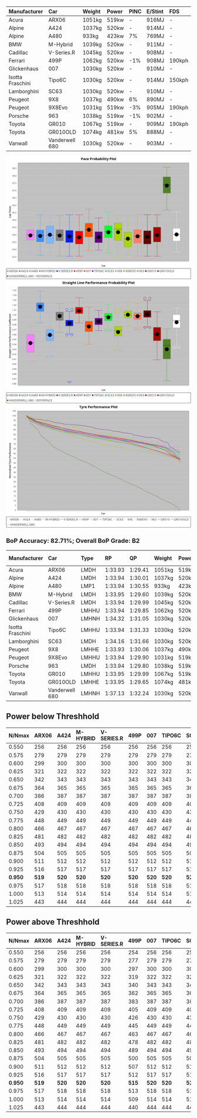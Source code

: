 | Manufacturer     | Car            | Weight | Power | PINC    | E/Stint | FDS     |
|:-|:-|:-|:-|:-|:-|:-|
| Acura            | ARX06          | 1051kg | 519kw |    -    | 916MJ   |    -    |
| Alpine           | A424           | 1037kg | 520kw |    -    | 914MJ   |    -    |
| Alpine           | A480           | 933kg  | 423kw | 7%      | 769MJ   |    -    |
| BMW              | M-Hybrid       | 1039kg | 520kw |    -    | 911MJ   |    -    |
| Cadillac         | V-Series.R     | 1045kg | 520kw |    -    | 908MJ   |    -    |
| Ferrari          | 499P           | 1062kg | 520kw | -1%     | 908MJ   | 190kph  |
| Glickenhaus      | 007            | 1030kg | 520kw |    -    | 910MJ   |    -    |
| Isotta Fraschini | Tipo6C         | 1030kg | 520kw |    -    | 914MJ   | 150kph  |
| Lamborghini      | SC63           | 1030kg | 520kw |    -    | 910MJ   |    -    |
| Peugeot          | 9X8            | 1037kg | 490kw | 6%      | 890MJ   |    -    |
| Peugeot          | 9X8Evo         | 1031kg | 519kw | -3%     | 905MJ   | 190kph  |
| Porsche          | 963            | 1038kg | 519kw | -1%     | 902MJ   |    -    |
| Toyota           | GR010          | 1067kg | 519kw |    -    | 909MJ   | 190kph  |
| Toyota           | GR010OLD       | 1074kg | 481kw | 5%      | 888MJ   |    -    |
| Vanwall          | Vanderwell 680 | 1030kg | 520kw |    -    | 903MJ   |    -    |

![PACECHART](./IMG/AUTO.png)
![STRAIGHTLINEPERFORMANCECHART](./IMG/AUTO_sp.png)
![TYREPERFORMANCECHART](./IMG/AUTO_tw.png)

### BoP Accuracy: 82.71%; Overall BoP Grade: B2
| Manufacturer     | Car            | Type  | RP      | QP      | Weight | Power¹ | Threshhold | PINC    | Power² | E/Stint | AVG Vmax  | FDS     | RDLC | L/Stint | BOP-Grade | Model Accuracy | Model Points | Match%  | SimDiff |
|:-|:-|:-|:-|:-|:-|:-|:-|:-|:-|:-|:-|:-|:-|:-|:-|:-|:-|:-|:-|
| Acura            | ARX06          | LMDH  | 1:33.93 | 1:29.41 | 1051kg | 519kw  | 210.0kph   |    -    | 519kw  |  916MJ  | 303.51kph |    -    | 1.02 | 37      | +D1       | 100.00%        | 995          | 68.72%  | #       |
| Alpine           | A424           | LMDH  | 1:33.94 | 1:30.01 | 1037kg | 520kw  | 0.0kph     |    -    | 520kw  |  914MJ  | 316.04kph |    -    | 1.02 | 36      | -A2       | 86.43%         | 618          | 93.84%  | ±0.05s  |
| Alpine           | A480           | LMP1  | 1:33.94 | 1:30.55 |  933kg | 423kw  | 210.0kph   | 7%      | 453kw  |  769MJ  | 305.97kph |    -    | 0.99 | 34      | ~A1       | 68.63%         | 967          | 100.00% | #       |
| BMW              | M-Hybrid       | LMDH  | 1:33.95 | 1:29.60 | 1039kg | 520kw  | 210.0kph   |    -    | 520kw  |  911MJ  | 312.92kph |    -    | 1.02 | 37      | -B1       | 93.77%         | 1672         | 89.01%  | ±0.16s  |
| Cadillac         | V-Series.R     | LMDH  | 1:33.94 | 1:29.99 | 1045kg | 520kw  | 210.0kph   |    -    | 520kw  |  908MJ  | 309.20kph |    -    | 1.02 | 37      | ~A1       | 83.12%         | 1921         | 95.84%  | ±0.38s  |
| Ferrari          | 499P           | LMHHU | 1:33.94 | 1:29.85 | 1062kg | 520kw  | 210.0kph   | -1%     | 515kw  |  908MJ  | 312.85kph | 190kph  | 1.02 | 37      | ~A1       | 69.49%         | 1950         | 100.00% | ±0.40s  |
| Glickenhaus      | 007            | LMHNH | 1:34.32 | 1:31.05 | 1030kg | 520kw  | 0.0kph     |    -    | 520kw  |  910MJ  | 310.11kph |    -    | 0.96 | 36      | ~A1       | 89.50%         | 1518         | 100.00% | #       |
| Isotta Fraschini | Tipo6C         | LMHHU | 1:33.94 | 1:31.33 | 1030kg | 520kw  | 0.0kph     |    -    | 520kw  |  914MJ  | 311.81kph | 150kph  | 1.08 | 37      | +C2       | 73.56%         | 64           | 73.14%  | ±0.21s  |
| Lamborghini      | SC63           | LMDH  | 1:34.16 | 1:31.66 | 1030kg | 520kw  | 0.0kph     |    -    | 520kw  |  910MJ  | 312.88kph |    -    | 1.05 | 36      | +A2       | 95.82%         | 459          | 93.88%  | ±0.13s  |
| Peugeot          | 9X8            | LMHHE | 1:33.93 | 1:30.06 | 1037kg | 490kw  | 210.0kph   | 6%      | 519kw  |  890MJ  | 306.39kph |    -    | 1.02 | 36      | -A2       | 88.75%         | 2383         | 91.71%  | #       |
| Peugeot          | 9X8Evo         | LMHHU | 1:33.94 | 1:29.90 | 1031kg | 519kw  | 210.0kph   | -3%     | 503kw  |  905MJ  | 312.53kph | 190kph  | 1.02 | 37      | ~A1       | 66.97%         | 221          | 100.00% | ±0.46s  |
| Porsche          | 963            | LMDH  | 1:33.94 | 1:29.80 | 1038kg | 519kw  | 210.0kph   | -1%     | 514kw  |  902MJ  | 312.12kph |    -    | 1.02 | 37      | ~A1       | 81.02%         | 5243         | 97.01%  | ±0.37s  |
| Toyota           | GR010          | LMHHU | 1:33.95 | 1:29.99 | 1067kg | 519kw  | 210.0kph   |    -    | 519kw  |  909MJ  | 311.46kph | 190kph  | 1.02 | 37      | ~A1       | 73.70%         | 2701         | 100.00% | ±0.23s  |
| Toyota           | GR010OLD       | LMHHE | 1:33.95 | 1:29.65 | 1074kg | 481kw  | 210.0kph   | 5%      | 505kw  |  888MJ  | 302.98kph |    -    | 1.02 | 37      | -B1       | 99.03%         | 1536         | 87.89%  | #       |
| Vanwall          | Vanderwell 680 | LMHNH | 1:37.13 | 1:32.24 | 1030kg | 520kw  | 0.0kph     |    -    | 520kw  |  903MJ  | 302.71kph |    -    | 1.01 | 36      | +Ω2       | 97.01%         | 649          | -50.38% | #       |

## Power below Threshhold
| N/Nmax    | ARX06   | A424    | M-HYBRID | V-SERIES.R | 499P    | 007     | TIPO6C  | SC63    | 9X8     | 9X8EVO  | 963     | GR010   | GR010OLD | VANDERWELL 680 | ​     | RPM      | A480    |
|:-|:-|:-|:-|:-|:-|:-|:-|:-|:-|:-|:-|:-|:-|:-|:-|:-|:-|
|  0.550    |  256    |  256    |  256     |  256       |  256    |  256    |  256    |  256    |  241    |  256    |  256    |  256    |  237     |  256           |  ​    |   --     |   -     |
|  0.575    |  279    |  279    |  279     |  279       |  279    |  279    |  279    |  279    |  264    |  279    |  279    |  279    |  259     |  279           |  ​    |   --     |   -     |
|  0.600    |  299    |  300    |  300     |  300       |  300    |  300    |  300    |  300    |  283    |  299    |  299    |  299    |  278     |  300           |  ​    |   --     |   -     |
|  0.625    |  321    |  322    |  322     |  322       |  322    |  322    |  322    |  322    |  303    |  321    |  321    |  321    |  298     |  322           |  ​    |   --     |   -     |
|  0.650    |  342    |  343    |  343     |  343       |  343    |  343    |  343    |  343    |  324    |  342    |  342    |  342    |  318     |  343           |  ​    |   --     |   -     |
|  0.675    |  364    |  365    |  365     |  365       |  365    |  365    |  365    |  365    |  344    |  364    |  364    |  364    |  338     |  365           |  ​    |   --     |   -     |
|  0.700    |  386    |  387    |  387     |  387       |  387    |  387    |  387    |  387    |  365    |  386    |  386    |  386    |  359     |  387           |  ​    |   --     |   -     |
|  0.725    |  408    |  409    |  409     |  409       |  409    |  409    |  409    |  409    |  386    |  408    |  408    |  408    |  379     |  409           |  ​    |   --     |   -     |
|  0.750    |  429    |  430    |  430     |  430       |  430    |  430    |  430    |  430    |  405    |  429    |  429    |  429    |  398     |  430           |  ​    |   --     |   -     |
|  0.775    |  448    |  449    |  449     |  449       |  449    |  449    |  449    |  449    |  424    |  448    |  448    |  448    |  416     |  449           |  ​    |  5000    |  257    |
|  0.800    |  466    |  467    |  467     |  467       |  467    |  467    |  467    |  467    |  440    |  466    |  466    |  466    |  432     |  467           |  ​    |  5500    |  303    |
|  0.825    |  481    |  482    |  482     |  482       |  482    |  482    |  482    |  482    |  455    |  481    |  481    |  481    |  446     |  482           |  ​    |  6000    |  338    |
|  0.850    |  493    |  494    |  494     |  494       |  494    |  494    |  494    |  494    |  466    |  493    |  493    |  493    |  457     |  494           |  ​    |  6500    |  382    |
|  0.875    |  504    |  505    |  505     |  505       |  505    |  505    |  505    |  505    |  476    |  504    |  504    |  504    |  467     |  505           |  ​    |  7000    |  427    |
|  0.900    |  511    |  512    |  512     |  512       |  512    |  512    |  512    |  512    |  482    |  511    |  511    |  511    |  473     |  512           |  ​    |  7500    |  438    |
|  0.925    |  516    |  517    |  517     |  517       |  517    |  517    |  517    |  517    |  487    |  516    |  516    |  516    |  478     |  517           |  ​    |  8000    |  434    |
| **0.950** | **519** | **520** | **520**  | **520**    | **520** | **520** | **520** | **520** | **490** | **519** | **519** | **519** | **481**  | **520**        | **​** | **8500** | **437** |
|  0.975    |  517    |  518    |  518     |  518       |  518    |  518    |  518    |  518    |  488    |  517    |  517    |  517    |  479     |  518           |  ​    |  9000    |  218    |
|  1.000    |  513    |  514    |  514     |  514       |  514    |  514    |  514    |  514    |  485    |  513    |  513    |  513    |  476     |  514           |  ​    |   --     |   -     |
|  1.025    |  443    |  444    |  444     |  444       |  444    |  444    |  444    |  444    |  419    |  443    |  443    |  443    |  411     |  444           |  ​    |   --     |   -     |

## Power above Threshhold
| N/Nmax    | ARX06   | A424    | M-HYBRID | V-SERIES.R | 499P    | 007     | TIPO6C  | SC63    | 9X8     | 9X8EVO  | 963     | GR010   | GR010OLD | VANDERWELL 680 | ​     | RPM      | A480    |
|:-|:-|:-|:-|:-|:-|:-|:-|:-|:-|:-|:-|:-|:-|:-|:-|:-|:-|
|  0.550    |  256    |  256    |  256     |  256       |  254    |  256    |  256    |  256    |  256    |  248    |  253    |  256    |  249     |  256           |  ​    |   --     |   -     |
|  0.575    |  279    |  279    |  279     |  279       |  277    |  279    |  279    |  279    |  279    |  271    |  276    |  279    |  272     |  279           |  ​    |   --     |   -     |
|  0.600    |  299    |  300    |  300     |  300       |  297    |  300    |  300    |  300    |  299    |  291    |  297    |  299    |  292     |  300           |  ​    |   --     |   -     |
|  0.625    |  321    |  322    |  322     |  322       |  319    |  322    |  322    |  322    |  321    |  311    |  318    |  321    |  312     |  322           |  ​    |   --     |   -     |
|  0.650    |  342    |  343    |  343     |  343       |  340    |  343    |  343    |  343    |  342    |  332    |  339    |  342    |  333     |  343           |  ​    |   --     |   -     |
|  0.675    |  364    |  365    |  365     |  365       |  362    |  365    |  365    |  365    |  364    |  353    |  361    |  364    |  355     |  365           |  ​    |   --     |   -     |
|  0.700    |  386    |  387    |  387     |  387       |  383    |  387    |  387    |  387    |  386    |  374    |  383    |  386    |  376     |  387           |  ​    |   --     |   -     |
|  0.725    |  408    |  409    |  409     |  409       |  405    |  409    |  409    |  409    |  408    |  395    |  404    |  408    |  397     |  409           |  ​    |   --     |   -     |
|  0.750    |  429    |  430    |  430     |  430       |  426    |  430    |  430    |  430    |  429    |  416    |  425    |  429    |  417     |  430           |  ​    |   --     |   -     |
|  0.775    |  448    |  449    |  449     |  449       |  445    |  449    |  449    |  449    |  448    |  435    |  444    |  448    |  436     |  449           |  ​    |  5000    |  257    |
|  0.800    |  466    |  467    |  467     |  467       |  463    |  467    |  467    |  467    |  466    |  452    |  462    |  466    |  454     |  467           |  ​    |  5500    |  303    |
|  0.825    |  481    |  482    |  482     |  482       |  478    |  482    |  482    |  482    |  481    |  467    |  477    |  481    |  469     |  482           |  ​    |  6000    |  338    |
|  0.850    |  493    |  494    |  494     |  494       |  489    |  494    |  494    |  494    |  493    |  478    |  488    |  493    |  480     |  494           |  ​    |  6500    |  382    |
|  0.875    |  504    |  505    |  505     |  505       |  500    |  505    |  505    |  505    |  504    |  488    |  499    |  504    |  490     |  505           |  ​    |  7000    |  427    |
|  0.900    |  511    |  512    |  512     |  512       |  507    |  512    |  512    |  512    |  511    |  495    |  506    |  511    |  497     |  512           |  ​    |  7500    |  438    |
|  0.925    |  516    |  517    |  517     |  517       |  512    |  517    |  517    |  517    |  516    |  500    |  511    |  516    |  502     |  517           |  ​    |  8000    |  434    |
| **0.950** | **519** | **520** | **520**  | **520**    | **515** | **520** | **520** | **520** | **519** | **503** | **514** | **519** | **505**  | **520**        | **​** | **8500** | **437** |
|  0.975    |  517    |  518    |  518     |  518       |  513    |  518    |  518    |  518    |  517    |  501    |  512    |  517    |  503     |  518           |  ​    |  9000    |  218    |
|  1.000    |  513    |  514    |  514     |  514       |  509    |  514    |  514    |  514    |  513    |  498    |  508    |  513    |  500     |  514           |  ​    |   --     |   -     |
|  1.025    |  443    |  444    |  444     |  444       |  440    |  444    |  444    |  444    |  443    |  430    |  439    |  443    |  431     |  444           |  ​    |   --     |   -     |
